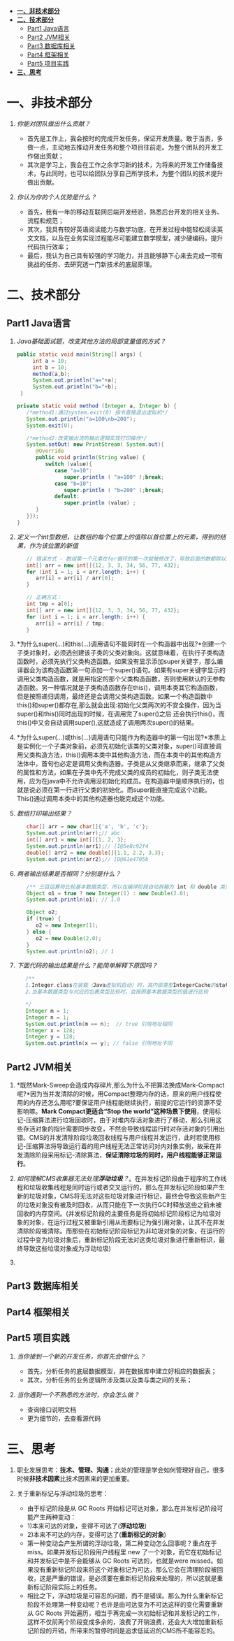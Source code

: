 <!-- TOC -->

- [**一、非技术部分**](#一非技术部分)
- [**二、技术部分**](#二技术部分)
  - [Part1 Java语言](#part1-java语言)
  - [Part2 JVM相关](#part2-jvm相关)
  - [Part3 数据库相关](#part3-数据库相关)
  - [Part4 框架相关](#part4-框架相关)
  - [Part5 项目实践](#part5-项目实践)
- [**三、思考**](#三思考)

<!-- /TOC -->


# **一、非技术部分** 
1. *你能对团队做出什么贡献？*   
   - 首先是工作上，我会按时的完成开发任务，保证开发质量。敢于当责，多做一点，主动地去推动开发任务和整个项目往前走。为整个团队的开发工作做出贡献；
   - 其次是学习上，我会在工作之余学习新的技术，为将来的开发工作储备技术，与此同时，也可以给团队分享自己所学技术，为整个团队的技术提升做出贡献。

2. *你认为你的个人优势是什么？*
   - 首先，我有一年的移动互联网后端开发经验，熟悉后台开发的相关业务、流程和规范；
   - 其次，我具有较好英语阅读能力与数学功底，在开发过程中能轻松阅读英文文档，以及在业务实现过程能尽可能建立数学模型，减少硬编码，提升代码执行效率；
   - 最后，我认为自己具有较强的学习能力，并且能够静下心来去完成一项有挑战的任务、去研究透一门新技术的底层原理。



# **二、技术部分**
## Part1 Java语言
1. *Java基础面试题，改变其他方法的局部变量值的方式？*
   ```java
   public static void main(String[] args) {
        int a = 10;
        int b = 10;
        method(a,b);
        System.out.println("a="+a);
        System.out.println("b="+b);
    }

   private static void method (Integer a, Integer b) {
      /*method1:通过system.exit(0) 指令直接退出虚拟机*/
      System.out.println("a=100\nb=200");
      System.exit(0);

      /*method2:改变输出流的输出逻辑实现打印操作*/
      System.setOut( new PrintStream( System.out){ 
         @Override
         public void println(String value) {
            switch (value){
               case "a=10":
                  super.println ( "a=100" );break;
               case "b=10":
                  super.println ( "b=200" );break;
               default:
                  super.println (value) ;
         }
      }});
   }
   ```

2. *定义一个int型数组，让数组的每个位置上的值除以首位置上的元素，得到的结果，作为该位置的新值*
   ```java
      // 错误方式 - 数组第一个元素在for循环的第一次就被修改了，导致后面的数都除以1
      int[] arr = new int[]{12, 3, 3, 34, 56, 77, 432};
      for (int i = 1; i < arr.length; i++) {
         arr[i] = arr[i] / arr[0];
      }

      // 正确方式：
      int tmp = a[0];
      int[] arr = new int[]{12, 3, 3, 34, 56, 77, 432};
      for (int i = 1; i < arr.length; i++) {
         arr[i] = arr[i] / tmp;
      }
   ```

3. *为什么super(...)和this(...)调用语句不能同时在一个构造器中出现?*创建一个子类对象时，必须选创建该子类的父类对象向。这就意味着，在执行子类构造函数时，必须先执行父类构造函数。如果没有显示添加super关键字，那么编译器会为该构造函数第一句添加一个super()语句。如果有super关键字显示的调用父类构造函数，就是用指定的那个父类构造函数，否则使用默认的无参构造函数。另一种情况就是子类构造函数存在this()，调用本类其它构造函数，但是按照递归调用，最终还是会调用父类构造函数。如果一个构造函数中this()和super()都存在,那么就会出现:初始化父类两次的不安全操作，因为当super()和this()同时出现的时候，在调用完了super()之后 还会执行this()，而this()中又会自动调用super(),这就造成了调用两次super()的结果。

4.  *为什么super(...)或this(...)调用语句只能作为构造器中的第一句出现?*本质上是实例化一个子类对象前，必须先初始化该类的父类对象，super()可直接调用父类构造方法，this()调用本类中其他构造方法，而在本类中的其他构造方法体中，首句也必定是调用父类构造器。子类是从父类继承而来，继承了父类的属性和方法，如果在子类中先不完成父类的成员的初始化，则子类无法使用，应为在java中不允许调用没初始化的成员。在构造器中是顺序执行的，也就是说必须在第一行进行父类的初始化。而super能直接完成这个功能。This()通过调用本类中的其他构造器也能完成这个功能。

5. *数组打印输出结果？*
   ```java
      char[] arr = new char[]{'a', 'b', 'c'};
      System.out.println(arr);// abc
      int[] arr1 = new int[]{1, 2, 3};
      System.out.println(arr1);// [I@5e8c92f4
      double[] arr2 = new double[]{1.1, 2.2, 3.3};
      System.out.println(arr2);// [D@61e4705b
   ```

7. *两者输出结果是否相同？分别是什么？*
   ```java
      /** 三目运算符比较基本数据类型，所以在编译阶段自动拆箱为 int 和 double 类型，由于三目运算符要求 表达式2 和 表达式3 类型一致，所以在编译阶段自动类型提升（即 int 自动类型转换为 double 类型）*/
      Object o1 = true ? new Integer(1) : new Double(2.0);
      System.out.println(o1); // 1.0

      Object o2;
      if (true) {
         o2 = new Integer(1);
      } else {
         o2 = new Double(2.0);
      }
      System.out.println(o2); // 1
   ```

7. *下面代码的输出结果是什么？能简单解释下原因吗？*
```java
      /**
      1.Integer.class在装载（Java虚拟机启动）时，其内部类型IntegerCache的static块即开始执行，实例化并暂存数值在-128到127之间的Integer类型对象。当自动装箱int型值在-128到127之间时，即直接返回IntegerCache中暂存的Integer类型对象
      2.当基本数据类型与对应的包裹类型比较时，会按照基本数据类型的值进行比较

      */
      Integer m = 1;
      Integer n = 1;
      System.out.println(m == n);  // true 引用地址相同
      Integer x = 128;
      Integer y = 128;
      System.out.println(x == y); // false 引用地址不同
```


## Part2 JVM相关
1. *既然Mark-Sweep会造成内存碎片,那么为什么不把算法换成Mark-Compact呢?*因为当并发清除的时候，用Compact整理内存的话，原来的用户线程使用的内存还怎么用呢?要保证用户线程能继续执行，前提的它运行的资源不受影响嘛。**Mark Compact更适合“Stop the world”这种场景下使用**，使用标记-压缩算法进行垃圾回收时，由于对堆内存活对象进行了移动，那么引用这些存活对象的指针需要同步改变，不然会导致线程运行时对存活对象的引用出错。CMS的并发清除阶段垃圾回收线程与用户线程并发运行，此时若使用标记-压缩算法将导致运行着的用户线程无法正常访问对内对象实例，故采在并发清除阶段采用标记-清除算法，**保证清除垃圾的同时，用户线程能够正常运行**。

2. *如何理解CMS收集器无法处理**浮动垃圾**？*。在并发标记阶段由于程序的工作线程和垃圾收集线程是同时运行或者交叉运行的，那么在并发标记阶段如果产生新的垃圾对象，CMS将无法对这些垃圾对象进行标记，最终会导致这些新产生的垃圾对象没有被及时回收，从而只能在下一次执行GC时释放这些之前未被回收的内存空间。(并发标记阶段的主要任务是将初始标记阶段标记为垃圾对象的对象，在运行过程又被重新引用从而要标记为强引用对象，让其不在并发清除阶段被清除。而那些在初始标记阶段标记为非垃圾对象的对象，在运行的过程中变为垃圾对象后，重新标记阶段无法对这类垃圾对象进行重新标识，最终导致这些垃圾对象成为浮动垃圾)

3. 




## Part3 数据库相关

## Part4 框架相关

## Part5 项目实践
1. *当你接到一个新的开发任务，你首先会做什么？*
   - 首先，分析任务的底层数据模型，并在数据库中建立好相应的数据表；
   - 其次，分析任务的业务逻辑所涉及类以及类与类之间的关系；

2. *当你遇到一个不熟悉的方法时，你会怎么做？* 
   - 查询接口说明文档
   - 更为细节的，去查看源代码






# **三、思考**

1. 职业发展思考：**技术、管理、沟通**；此处的管理是学会如何管理好自己，很多时候**非技术因素**比技术因素来的更加重要。

2. 关于重新标记与浮动垃圾的思考：
    - 由于标记阶段是从 GC Roots 开始标记可达对象，那么在并发标记阶段可能产生两种变动：
    - 1)本来可达的对象，变得不可达了(**浮动垃圾**)
    - 2)本来不可达的内存，变得可达了(**重新标记的对象**)
    - 第一种变动会产生所谓的浮动垃圾，第二种变动怎么回事呢？重点在于miss。如果并发标记阶段用户线程里 new 了一个对象，而它在初始标记和并发标记中是不会能够从 GC Roots 可达的，也就是were missed。如果没有重新标记阶段来将这个对象标记为可达，那么它会在清理阶段被回收，这是严重的错误，是必须要在重新标记阶段来处理的，所以这就是重新标记阶段实际上的任务。
    - 相比之下，浮动垃圾是可容忍的问题，而不是错误。那么为什么重新标记阶段不处理第一种变动呢？也许是由可达变为不可达这样的变化需要重新从 GC Roots 开始遍历，相当于再完成一次初始标记和并发标记的工作，这样不仅前两个阶段变成多余的，浪费了开销浪费，还会大大增加重新标记阶段的开销，所带来的暂停时间是追求低延迟的CMS所不能容忍的。